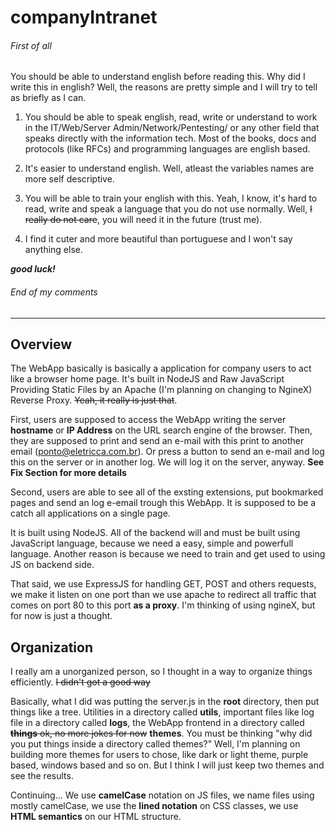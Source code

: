# companyIntranet

###### First of all ######
You should be able to understand english before reading this. Why did I write this in english?
Well, the reasons are pretty simple and I will try to tell as briefly as I can.

1. You should be able to speak english, read, write or understand to work in the IT/Web/Server 
Admin/Network/Pentesting/ or any other field that speaks directly with the information tech.
Most of the books, docs and protocols (like RFCs) and programming languages are english based.

2. It's easier to understand english. Well, atleast the variables names are more self 
descriptive.

3. You will be able to train your english with this. Yeah, I know, it's hard to read, write 
and speak a language that you do not use normally. Well, ~~I really do not care~~, you will need
it in the future (trust me).

4. I find it cuter and more beautiful than portuguese and I won't say anything else.

**_good luck!_**

###### End of my comments #######

***

## Overview

The WebApp basically is basically a application for company users to act like a browser home page. It's built in NodeJS and Raw JavaScript Providing Static Files by an Apache (I'm planning on changing to NgineX) Reverse Proxy. ~~Yeah, it really is just that~~. 

First, users are supposed to access the WebApp writing the server **hostname** or **IP Address** on the URL search engine of the browser. Then, they are supposed to print and send an e-mail with this print to another email (ponto@eletricca.com.br).
Or press a button to send an e-mail and log this on the server or in another log. We will log it on the server, anyway.
**See Fix Section for more details**

Second, users are able to see all of the exsting extensions, put bookmarked pages and send an log e-email trough this WebApp. It is supposed to be a catch all applications on a single page. 

It is built using NodeJS. All of the backend will and must be built using JavaScript language, because we need a easy, simple and powerfull language. Another reason is because we need to train and get used to using JS on backend side. 

That said, we use ExpressJS for handling GET, POST and others requests, we make it listen on one port than we use apache to redirect all traffic that comes on port 80 to this port **as a proxy**. I'm thinking of using ngineX, but for now is just a thought.

## Organization

I really am a unorganized person, so I thought in a way to organize things efficiently. ~~I didn't got a good way~~ 

Basically, what I did was putting the server.js in the __root__ directory, then put things like a tree. 
Utilities in a directory called __utils__, important files like log file in a directory called __logs__, the WebApp frontend in a directory called ~~__things__ ok, no more jokes for now~~ __themes__. 
You must be thinking "why did you put things inside a directory called themes?" Well, I'm planning on building more themes for users to chose, like dark or light theme, purple based, windows based and so on. But I think I will just keep two themes and see the results. 

Continuing... We use **__camelCase__** notation on JS files, we name files using mostly camelCase, we use the **__lined notation__** on CSS classes, we use **__HTML semantics__** on our HTML structure.  


